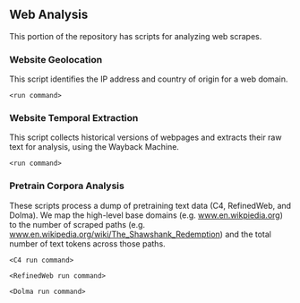 ## Web Analysis

This portion of the repository has scripts for analyzing web scrapes.

### Website Geolocation

This script identifies the IP address and country of origin for a web domain.

```
<run command>
```

### Website Temporal Extraction

This script collects historical versions of webpages and extracts their raw text for analysis, using the Wayback Machine.

```
<run command>
```

### Pretrain Corpora Analysis

These scripts process a dump of pretraining text data (C4, RefinedWeb, and Dolma). We map the high-level base domains (e.g. www.en.wikpiedia.org) to the number of scraped paths (e.g. www.en.wikipedia.org/wiki/The_Shawshank_Redemption) and the total number of text tokens across those paths.

```
<C4 run command>
```


```
<RefinedWeb run command>
```


```
<Dolma run command>
```